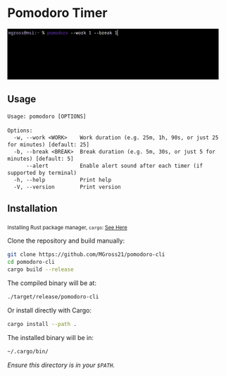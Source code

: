 # Pomodoro Timer

![Pomodoro Terminal](assets/videos/usage.gif)

## Usage

```console
Usage: pomodoro [OPTIONS]

Options:
  -w, --work <WORK>    Work duration (e.g. 25m, 1h, 90s, or just 25 for minutes) [default: 25]
  -b, --break <BREAK>  Break duration (e.g. 5m, 30s, or just 5 for minutes) [default: 5]
      --alert          Enable alert sound after each timer (if supported by terminal)
  -h, --help           Print help
  -V, --version        Print version
```

## Installation

<sub>Installing Rust package manager, `cargo`: [See Here](https://doc.rust-lang.org/cargo/getting-started/installation.html)</sub>

Clone the repository and build manually:

```bash
git clone https://github.com/MGross21/pomodoro-cli
cd pomodoro-cli
cargo build --release
```

The compiled binary will be at:

```bash
./target/release/pomodoro-cli
```

Or install directly with Cargo:

```bash
cargo install --path .
```

The installed binary will be in:

```bash
~/.cargo/bin/
```

*Ensure this directory is in your `$PATH`.*
